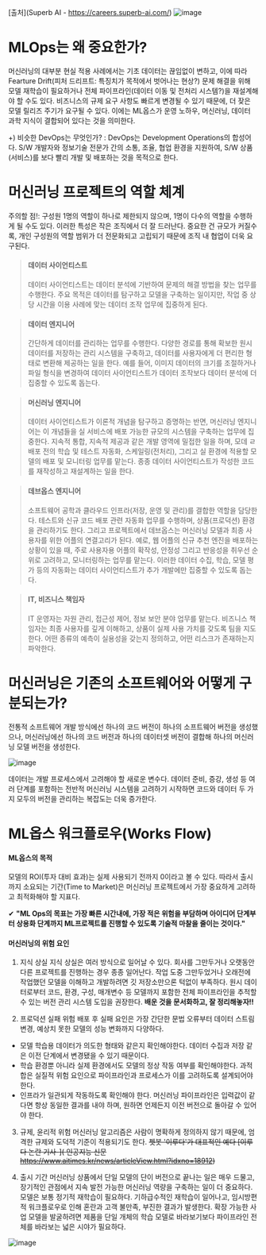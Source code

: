 [출처](Superb AI - https://careers.superb-ai.com/)
![image](https://user-images.githubusercontent.com/59414764/115709759-8f5ef700-a3ac-11eb-8bf5-7587243210d5.png)

# MLOps는 왜 중요한가?
머신러닝의 대부분 현실 적용 사례에서는 기초 데이터는 끊임없이 변하고, 이에 따라 Fearture Drift(피처 드리프트: 특징치가 목적에서 벗어나는 현상?) 문제 해결을 위해 모델 재학습이 필요하거나 전체 파이프라인(데이터 이동 및 전처리 시스템?)을 재설계해야 할 수도 있다. 비즈니스의 규제 요구 사항도 빠르게 변경될 수 있기 때문에, 더 잦은 모델 릴리즈 주기가 요구될 수 있다. 이에는 ML옵스가 운영 노하우, 머신러닝, 데이터 과학 지식이 결합되어 있다는 것을 의미한다.

+) 비슷한 DevOps는 무엇인가?
: DevOps는 Development Operations의 합성어다. S/W 개발자와 정보기술 전문가 간의 소통, 조율, 협업 환경을 지원하여, S/W 상품(서비스)를 보다 빨리 개발 및 배포하는 것을 목적으로 한다.

# 머신러닝 프로젝트의 역할 체계
주의할 점!: 구성원 1명의 역할이 하나로 제한되지 않으며, 1명이 다수의 역할을 수행하게 될 수도 있다. 이러한 특성은 작은 조직에서 더 잘 드러난다. 중요한 건 규모가 커질수록, 개인 구성원의 역할 범위가 더 전문화되고 고립되기 때문에 조직 내 협업이 더욱 요구된다.

> #### 데이터 사이언티스트
> 데이터 사이언티스트는 데이터 분석에 기반하여 문제의 해결 방법을 찾는 업무를 수행한다. 주요 목적은 데이터를 탐구하고 모델을 구축하는 일이지만, 작업 중 상당 시간을 이용 사례에 맞는 데이터 조작 업무에 집중하게 된다.

> #### 데이터 엔지니어
> 간단하게 데이터를 관리하는 업무를 수행한다. 다양한 경로를 통해 확보한 원시 데이터를 저장하는 관리 시스템을 구축하고, 데이터를 사용자에게 더 편리한 형태로 변환해 제공하는 일을 한다. 예를 들어, 이미지 데이터의 크기를 조절하거나 파일 형식을 변경하여 데이터 사이언티스트가 데이터 조작보다 데이터 분석에 더 집중할 수 있도록 돕는다.

> #### 머신러닝 엔지니어
> 데이터 사이언티스트가 이론적 개념을 탐구하고 증명하는 반면, 머신러닝 엔지니어는 이 개념들을 실 서비스에 배포 가능한 규모의 시스템을 구축하는 업무에 집중한다. 지속적 통합, 지속적 제공과 같은 개발 영역에 밀접한 일을 하며, 모데 ㄹ배포 전의 학습 및 테스트 자동화, 스케일링(전처리), 그리고 실 환경에 적용할 모델의 배포 및 모니터링 업무를 맡는다. 종종 데이터 사이언티스트가 작성한 코드를 재작성하고 재설계하는 일을 한다.

> #### 데브옵스 엔지니어
> 소프트웨어 공학과 클라우드 인프라(저장, 운영 및 관리)를 결합한 역할을 담당한다. 테스트와 신규 코드 배포 관련 자동화 업무를 수행하며, 상품(프로덕션) 환경을 관리하기도 한다. 그리고 프로젝트에서 데브옵스는 머신러닝 모델과 최종 사용자를 위한 어플의 연결고리가 된다. 예로, 웹 어플의 신규 추천 엔진을 배포하는 상황이 있을 때, 주로 사용자용 어플의 확작성, 안정성 그리고 반응성을 취우선 순위로 고려하고, 모니터링하는 업무를 맡는다. 이러한 데이터 수집, 학습, 모델 평가 등의 자동화는 데이터 사이언티스트가 추가 개발에만 집중할 수 있도록 돕는다.

> #### IT, 비즈니스 책임자
> IT 운영자는 자원 관리, 접근성 제어, 정보 보안 분야 업무를 맡는다.
비즈니스 책임자는 최종 사용자를 깊게 이해하고, 상품이 실제 사용 가치를 갖도록 팀을 지도한다. 어떤 종류의 예측이 실용성을 갖는지 정의하고, 어떤 리스크가 존재하는지 파악한다.

# 머신러닝은 기존의 소프트웨어와 어떻게 구분되는가?
전통적 소프트웨어 개발 방식에선 하나의 코드 버전이 하나의 소프트웨어 버전을 생성했으나, 머신러닝에선 하나의 코드 버전과 하나의 데이터셋 버전이 결합해 하나의 머신러닝 모델 버전을 생성한다.

![image](https://user-images.githubusercontent.com/59414764/115717217-ebc61480-a3b4-11eb-985f-52f56ee96cc4.png)

데이터는 개발 프로세스에서 고려해야 할 새로운 변수다. 데이터 준비, 증강, 생성 등 여러 단계를 포함하는 전반적 머신러닝 시스템을 고려하기 시작하면 코드와 데이터 두 가지 모두의 버전을 관리하는 복잡도는 더욱 증가한다.

# ML옵스 워크플로우(Works Flow)
#### ML옵스의 목적
모델의 ROI(투자 대비 효과)는 실제 사용되기 전까지 0이라고 볼 수 있다. 따라서 출시까지 소요되는 기간(Time to Market)은 머신러닝 프로젝트에서 가장 중요하게 고려하고 최적화해야 할 지표다.

✔ <b>"ML Ops의 목표는 가장 빠른 시간내에, 가장 적은 위험을 부담하며 아이디어 단계부터 상용화 단계까지 ML프로젝트를 진행할 수 있도록 기술적 마찰을 줄이는 것이다."</b>

#### 머신러닝의 위험 요인
 1. 지식 상실
 지식 상실은 여러 방식으로 일어날 수 있다. 회사를 그만두거나 오랫동안 다른 프로젝트를 진행하는 경우 종종 일어난다. 작업 도중 그만두었거나 오래전에 작업했던 모델을 이해하고 개발하려면 깃 저장소만으론 턱없이 부족하다. 원시 데이터로부터 코드, 환경, 구성, 매개변수 등 모델까지 포함한 전체 파이프라인을 추적할 수 있는 버전 관리 시스템 도입을 권장한다. <b>배운 것을 문서화하고, 잘 정리해놓자!!</b>
 
 2. 프로덕션 실패 위험
 배포 후 실패 요인은 가장 간단한 문법 오류부터 데이터 스트림 변경, 예상치 못한 모델의 성능 변화까지 다양하다.
 - 모델 학습용 데이터가 의도한 형태와 같은지 확인해야한다. 데이터 수집과 저장 같은 이전 단계에서 변경됐을 수 있기 때문이다.
 - 학습 환경뿐 아니라 실제 환경에서도 모델의 정상 작동 여부를 확인해야한다. 과적합은 실질적 위험 요인으로 파이프라인과 프로세스가 이를 고려하도록 설계되어야 한다.
 - 인프라가 일관되게 작동하도록 확인해야 한다. 머신러닝 파이프라인은 입력값이 같다면 항상 동일한 결과를 내야 하며, 원하면 언제든지 이전 버전으로 돌아갈 수 있어야 한다.
 
 3. 규제, 윤리적 위험
 머신러닝 알고리즘은 사람이 명확하게 정의하지 않기 때문에, 엄격한 규제와 도덕적 기준이 적용되기도 한다. ~~쳇봇 '이루다'가 대표적인 예다 [이루다 논란 기사-]( 인공지능 신문 https://www.aitimes.kr/news/articleView.html?idxno=18912)~~
 
 4. 출시 기간
 머신러닝 상품에서 단일 모델의 단이 버전으로 끝나는 일은 매우 드물고, 장기적인 관점에서 지속 발전 가능한 머신러닝 역량을 구축하는 일이 더 중요하다. 모델은 보통 정기적 재학습이 필요하다. 기하급수적인 재학습이 일어나고, 임시방편적 워크플로우로 인해 혼란과 고객 불만족, 부진한 결과가 발생한다. 확장 가능한 사업 모델을 발굴하려면 제품을 단일 개체의 학습 모델로 바라보기보다 파이프라인 전체를 바라보는 넓은 시야가 필요하다.
 
 ![image](https://user-images.githubusercontent.com/59414764/115722236-c2f44e00-a3b9-11eb-983e-db126c11da86.png)


